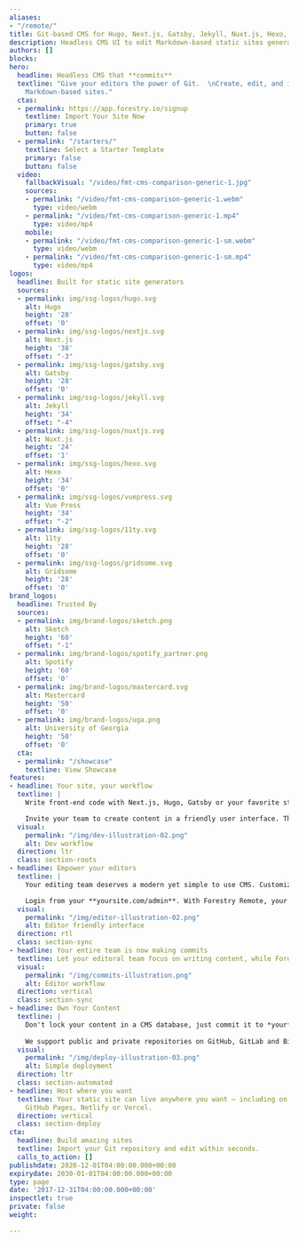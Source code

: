 ```yaml
---
aliases:
- "/remote/"
title: Git-based CMS for Hugo, Next.js, Gatsby, Jekyll, Nuxt.js, Hexo, Eleventy, Docusaurus, Gridsome and more.
description: Headless CMS UI to edit Markdown-based static sites generated with Hugo, Next.js, Gatsby, Jekyll, Nuxt.js, Eleventy, Docusaurus etc.
authors: []
blocks: 
hero:
  headline: Headless CMS that **commits**
  textline: "Give your editors the power of Git.  \nCreate, edit, and instant preview
    Markdown-based sites."
  ctas:
  - permalink: https://app.forestry.io/signup
    textline: Import Your Site Now
    primary: true
    button: false
  - permalink: "/starters/"
    textline: Select a Starter Template
    primary: false
    button: false
  video:
    fallbackVisual: "/video/fmt-cms-comparison-generic-1.jpg"
    sources:
    - permalink: "/video/fmt-cms-comparison-generic-1.webm"
      type: video/webm
    - permalink: "/video/fmt-cms-comparison-generic-1.mp4"
      type: video/mp4
    mobile:
    - permalink: "/video/fmt-cms-comparison-generic-1-sm.webm"
      type: video/webm
    - permalink: "/video/fmt-cms-comparison-generic-1-sm.mp4"
      type: video/mp4
logos:
  headline: Built for static site generators
  sources:
  - permalink: img/ssg-logos/hugo.svg
    alt: Hugo
    height: '28'
    offset: '0'
  - permalink: img/ssg-logos/nextjs.svg
    alt: Next.js
    height: '38'
    offset: "-3"
  - permalink: img/ssg-logos/gatsby.svg
    alt: Gatsby
    height: '28'
    offset: '0'
  - permalink: img/ssg-logos/jekyll.svg
    alt: Jekyll
    height: '34'
    offset: "-4"
  - permalink: img/ssg-logos/nuxtjs.svg
    alt: Nuxt.js
    height: '24'
    offset: '1'
  - permalink: img/ssg-logos/hexo.svg
    alt: Hexo
    height: '34'
    offset: '0'
  - permalink: img/ssg-logos/vuepress.svg
    alt: Vue Press
    height: '34'
    offset: "-2"
  - permalink: img/ssg-logos/11ty.svg
    alt: 11ty
    height: '28'
    offset: '0'
  - permalink: img/ssg-logos/gridsome.svg
    alt: Gridsome
    height: '28'
    offset: '0'
brand_logos:
  headline: Trusted By
  sources:
  - permalink: img/brand-logos/sketch.png
    alt: Sketch
    height: '60'
    offset: "-1"
  - permalink: img/brand-logos/spotify_partner.png
    alt: Spotify
    height: '60'
    offset: '0'
  - permalink: img/brand-logos/mastercard.svg
    alt: Mastercard
    height: '50'
    offset: '0'
  - permalink: img/brand-logos/uga.png
    alt: University of Georgia
    height: '50'
    offset: '0'
  cta:
  - permalink: "/showcase"
    textline: View Showcase
features:
- headline: Your site, your workflow
  textline: |
    Write front-end code with Next.js, Hugo, Gatsby or your favorite static site generator and push to your Git repo. Forestry will pull in your commits and update the CMS.

    Invite your team to create content in a friendly user interface. Their updates get committed back without merge conflicts.
  visual:
    permalink: "/img/dev-illustration-02.png"
    alt: Dev workflow
  direction: ltr
  class: section-roots
- headline: Empower your editors
  textline: |
    Your editing team deserves a modern yet simple to use CMS. Customize each page with Forestry's rich editing fields.

    Login from your **yoursite.com/admin**. With Forestry Remote, your site will transcend static.
  visual:
    permalink: "/img/editor-illustration-02.png"
    alt: Editor friendly interface
  direction: rtl
  class: section-sync
- headline: Your entire team is now making commits
  textline: Let your editoral team focus on writing content, while Forestry stores in Markdown, YAML or JSON and commits to your repository.
  visual:
    permalink: "/img/commits-illustration.png"
    alt: Editor workflow
  direction: vertical
  class: section-sync
- headline: Own Your Content
  textline: |
    Don't lock your content in a CMS database, just commit it to *your* Git repository.
    
    We support public and private repositories on GitHub, GitLab and BitBucket.
  visual:
    permalink: "/img/deploy-illustration-03.png"
    alt: Simple deployment
  direction: ltr
  class: section-automated
- headline: Host where you want
  textline: Your static site can live anywhere you want — including on Amazon S3,
    GitHub Pages, Netlify or Vercel.
  direction: vertical
  class: section-deploy
cta:
  headline: Build amazing sites
  textline: Import your Git repository and edit within seconds.
  calls_to_action: []
publishdate: 2020-12-01T04:00:00.000+00:00
expirydate: 2030-01-01T04:00:00.000+00:00
type: page
date: '2017-12-31T04:00:00.000+00:00'
inspectlet: true
private: false
weight: 

---
```

